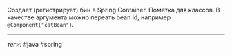 Создает (регистрирует) бин в Spring Container. Пометка для классов. В качестве аргумента можно переать bean id, например `@Component("catBean")`.

---
*теги:* #java #spring 